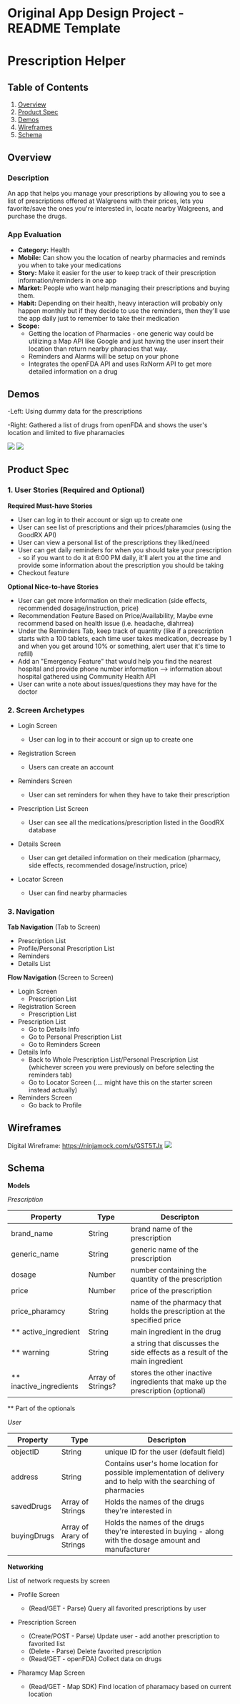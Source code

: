 Original App Design Project - README Template
===

# Prescription Helper

## Table of Contents
1. [Overview](#Overview)
1. [Product Spec](#Product-Spec)
2. [Demos](#Demos)
3. [Wireframes](#Wireframes)
4. [Schema](#Schema)

## Overview
### Description
An app that helps you manage your prescriptions by allowing you to see a list of prescriptions offered at Walgreens with their prices, lets you favorite/save the ones you're interested in, locate nearby Walgreens, and purchase the drugs.

### App Evaluation
- **Category:** Health
- **Mobile:** Can show you the location of nearby pharmacies and reminds you when to take your medications
- **Story:** Make it easier for the user to keep track of their prescription information/reminders in one app
- **Market:** People who want help managing their prescriptions and buying them. 
- **Habit:** Depending on their health, heavy interaction will probably only happen monthly but if they decide to use the reminders, then they'll use the app daily just to remember to take their medication
- **Scope:** 
    * Getting the location of Pharmacies - one generic way could be utilizing a Map API like Google and just having the user insert their location than return nearby pharacies that way. 
    * Reminders and Alarms will be setup on your phone 
    * Integrates the openFDA API and uses RxNorm API to get more detailed information on a drug

## Demos

-Left: Using dummy data for the prescriptions

-Right: Gathered a list of drugs from openFDA and shows the user's location and limited to five pharamacies

![](https://i.imgur.com/KToNJLn.gif)
![](https://i.imgur.com/KIlqZEs.gif)




## Product Spec

### 1. User Stories (Required and Optional)

**Required Must-have Stories**

* User can log in to their account or sign up to create one
* User can see list of prescriptions and their prices/pharamcies (using the GoodRX API)
* User can view a personal list of the prescriptions they liked/need 
* User can get daily reminders for when you should take your prescription - so if you want to do it at 6:00 PM daily, it'll alert you at the time and provide some information about the prescription you should be taking
* Checkout feature

**Optional Nice-to-have Stories**
*  User can get more information on their medication (side effects, recommended dosage/instruction, price)
*  Recommendation Feature Based on Price/Availability, Maybe evne recommend based on health issue (i.e. headache, diahrrea)
*  Under the Reminders Tab, keep track of quantity (like if a prescription starts with a 100 tablets, each time user takes medication, decrease by 1 and when you get around 10% or something, alert user that it's time to refill)
* Add an "Emergency Feature" that would help you find the nearest hospital and provide phone number information --> information about hospital gathered using Community Health API
* User can write a note about issues/questions they may have for the doctor

### 2. Screen Archetypes

* Login Screen
   * User can log in to their account or sign up to create one
 
* Registration Screen
    * Users can create an account

* Reminders Screen
    *  User can set reminders for when they have to take their prescription

* Prescription List Screen
    * User can see all the medications/prescription listed in the GoodRX database

* Details Screen
    *  User can get detailed information on their medication (pharmacy, side effects, recommended dosage/instruction, price)

* Locator Screen
    * User can find nearby pharmacies

### 3. Navigation

**Tab Navigation** (Tab to Screen)

* Prescription List
* Profile/Personal Prescription List
* Reminders
* Details List

**Flow Navigation** (Screen to Screen)
* Login Screen
   * Prescription List
* Registration Screen
    * Prescription List
* Prescription List
    * Go to Details Info
    * Go to Personal Prescription List
    * Go to Reminders Screen
* Details Info
    *  Back to Whole Prescription List/Personal Prescription List (whichever screen you were previously on before selecting the reminders tab)
    *  Go to Locator Screen (.... might have this on the starter screen instead actually)
* Reminders Screen
    * Go back to Profile


## Wireframes
Digital Wireframe: https://ninjamock.com/s/GST5TJx
![](https://i.imgur.com/ikpBnhi.png)


## Schema

**Models** 

*Prescription*

| Property | Type | Descripton |
| -------- | -------- | -------- |
| brand_name| String | brand name of the prescription|
| generic_name| String | generic name of the prescription
| dosage | Number | number containing the quantity of the prescription |
| price | Number | price of the prescription 
| price_pharamcy | String | name of the pharmacy that holds the prescription at the specified price |
| ** active_ingredient| String | main ingredient in the drug
| ** warning| String | a string that discusses the side effects as a result of the main ingredient| 
| ** inactive_ingredients | Array of Strings? | stores the other inactive ingredients that make up the prescription (optional)|

** Part of the optionals


*User*

| Property | Type | Descripton |
| -------- | -------- | -------- |
| objectID | String     | unique ID for the user (default field)    |
| address      | String  | Contains user's home location for possible implementation of delivery and to help with the searching of pharmacies|
| savedDrugs | Array of Strings | Holds the names of the drugs they're interested in|
| buyingDrugs | Array of Arary of Strings | Holds the names of the drugs they're interested in buying - along with the dosage amount and manufacturer|

**Networking**

List of network requests by screen

* Profile Screen
    * (Read/GET - Parse) Query all favorited prescriptions by user

* Prescription Screen
    * (Create/POST - Parse) Update user - add another prescription to favorited list
    * (Delete - Parse) Delete favorited prescription
    * (Read/GET - openFDA) Collect data on drugs

* Pharamcy Map Screen
    * (Read/GET - Map SDK) Find location of pharamacy based on current location 
